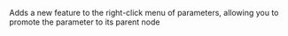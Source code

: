 Adds a new feature to the right-click menu of parameters, allowing you to promote the parameter to its parent node
